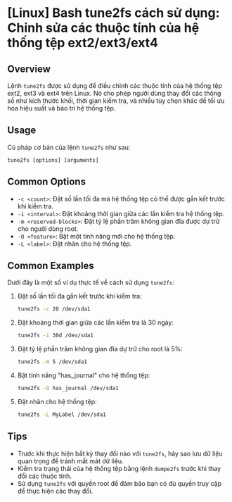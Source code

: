 # [Linux] Bash tune2fs cách sử dụng: Chỉnh sửa các thuộc tính của hệ thống tệp ext2/ext3/ext4

## Overview
Lệnh `tune2fs` được sử dụng để điều chỉnh các thuộc tính của hệ thống tệp ext2, ext3 và ext4 trên Linux. Nó cho phép người dùng thay đổi các thông số như kích thước khối, thời gian kiểm tra, và nhiều tùy chọn khác để tối ưu hóa hiệu suất và bảo trì hệ thống tệp.

## Usage
Cú pháp cơ bản của lệnh `tune2fs` như sau:
```
tune2fs [options] [arguments]
```

## Common Options
- `-c <count>`: Đặt số lần tối đa mà hệ thống tệp có thể được gắn kết trước khi kiểm tra.
- `-i <interval>`: Đặt khoảng thời gian giữa các lần kiểm tra hệ thống tệp.
- `-m <reserved-blocks>`: Đặt tỷ lệ phần trăm không gian đĩa được dự trữ cho người dùng root.
- `-O <feature>`: Bật một tính năng mới cho hệ thống tệp.
- `-L <label>`: Đặt nhãn cho hệ thống tệp.

## Common Examples
Dưới đây là một số ví dụ thực tế về cách sử dụng `tune2fs`:

1. Đặt số lần tối đa gắn kết trước khi kiểm tra:
   ```bash
   tune2fs -c 20 /dev/sda1
   ```

2. Đặt khoảng thời gian giữa các lần kiểm tra là 30 ngày:
   ```bash
   tune2fs -i 30d /dev/sda1
   ```

3. Đặt tỷ lệ phần trăm không gian đĩa dự trữ cho root là 5%:
   ```bash
   tune2fs -m 5 /dev/sda1
   ```

4. Bật tính năng "has_journal" cho hệ thống tệp:
   ```bash
   tune2fs -O has_journal /dev/sda1
   ```

5. Đặt nhãn cho hệ thống tệp:
   ```bash
   tune2fs -L MyLabel /dev/sda1
   ```

## Tips
- Trước khi thực hiện bất kỳ thay đổi nào với `tune2fs`, hãy sao lưu dữ liệu quan trọng để tránh mất mát dữ liệu.
- Kiểm tra trạng thái của hệ thống tệp bằng lệnh `dumpe2fs` trước khi thay đổi các thuộc tính.
- Sử dụng `tune2fs` với quyền root để đảm bảo bạn có đủ quyền truy cập để thực hiện các thay đổi.